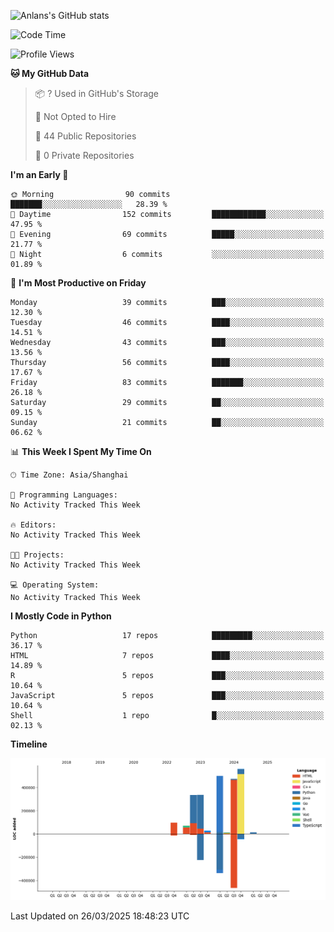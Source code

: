 <!-- ![Anlans's GitHub stats](https://github-readme-stats.vercel.app/api?username=Anlans) -->
![Anlans's GitHub stats](https://github-readme-stats.vercel.app/api?username=Anlans&rank_icon=github)

<!--START_SECTION:waka-->
![Code Time](http://img.shields.io/badge/Code%20Time-0%20secs-blue)

![Profile Views](http://img.shields.io/badge/Profile%20Views-0-blue)

**🐱 My GitHub Data** 

> 📦 ? Used in GitHub's Storage 
 > 
> 🚫 Not Opted to Hire
 > 
> 📜 44 Public Repositories 
 > 
> 🔑 0 Private Repositories 
 > 
**I'm an Early 🐤** 

```text
🌞 Morning                90 commits          ███████░░░░░░░░░░░░░░░░░░   28.39 % 
🌆 Daytime                152 commits         ████████████░░░░░░░░░░░░░   47.95 % 
🌃 Evening                69 commits          █████░░░░░░░░░░░░░░░░░░░░   21.77 % 
🌙 Night                  6 commits           ░░░░░░░░░░░░░░░░░░░░░░░░░   01.89 % 
```
📅 **I'm Most Productive on Friday** 

```text
Monday                   39 commits          ███░░░░░░░░░░░░░░░░░░░░░░   12.30 % 
Tuesday                  46 commits          ████░░░░░░░░░░░░░░░░░░░░░   14.51 % 
Wednesday                43 commits          ███░░░░░░░░░░░░░░░░░░░░░░   13.56 % 
Thursday                 56 commits          ████░░░░░░░░░░░░░░░░░░░░░   17.67 % 
Friday                   83 commits          ███████░░░░░░░░░░░░░░░░░░   26.18 % 
Saturday                 29 commits          ██░░░░░░░░░░░░░░░░░░░░░░░   09.15 % 
Sunday                   21 commits          ██░░░░░░░░░░░░░░░░░░░░░░░   06.62 % 
```


📊 **This Week I Spent My Time On** 

```text
🕑︎ Time Zone: Asia/Shanghai

💬 Programming Languages: 
No Activity Tracked This Week

🔥 Editors: 
No Activity Tracked This Week

🐱‍💻 Projects: 
No Activity Tracked This Week

💻 Operating System: 
No Activity Tracked This Week
```

**I Mostly Code in Python** 

```text
Python                   17 repos            █████████░░░░░░░░░░░░░░░░   36.17 % 
HTML                     7 repos             ████░░░░░░░░░░░░░░░░░░░░░   14.89 % 
R                        5 repos             ███░░░░░░░░░░░░░░░░░░░░░░   10.64 % 
JavaScript               5 repos             ███░░░░░░░░░░░░░░░░░░░░░░   10.64 % 
Shell                    1 repo              █░░░░░░░░░░░░░░░░░░░░░░░░   02.13 % 
```



**Timeline**

![Lines of Code chart](https://raw.githubusercontent.com/Anlans/Anlans/main/assets/bar_graph.png)


 Last Updated on 26/03/2025 18:48:23 UTC
<!--END_SECTION:waka-->
